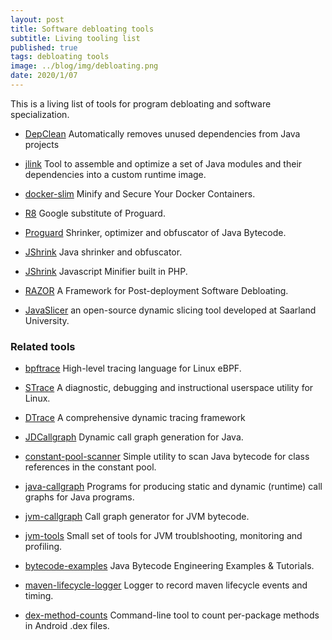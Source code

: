 ```yaml
---
layout: post
title: Software debloating tools
subtitle: Living tooling list
published: true
tags: debloating tools
image: ../blog/img/debloating.png   
date: 2020/1/07
---
```


This is a living list of tools for program debloating and software specialization. 

- <a href="https://github.com/castor-software/depclean"><i class="fa fa-github fa-2x"></i></a> [DepClean](https://castor-software.github.io/depclean) Automatically removes unused dependencies from Java projects

- <a href="https://github.com/apache/maven-jlink-plugin"><i class="fa fa-github fa-2x"></i></a> [jlink](https://www.baeldung.com/jlink) Tool to assemble and optimize a set of Java modules and their dependencies into a custom runtime image. 

- <a href="https://github.com/docker-slim/docker-slim"><i class="fa fa-github fa-2x"></i></a> [docker-slim](https://dockersl.im/) Minify and Secure Your Docker Containers. 

- <a href="git clone https://r8.googlesource.com/r8"><i class="fa fa-github fa-2x"></i></a> [R8](https://r8.googlesource.com/r8) Google substitute of Proguard.

- <a href="https://github.com/Guardsquare/proguard"><i class="fa fa-github fa-2x"></i></a> [Proguard](https://www.guardsquare.com/en/products/proguard)  Shrinker, optimizer and obfuscator of Java Bytecode.

- <a href="http://www.e-t.com/jshrink.html"><i class="fa fa-github fa-2x"></i></a> [JShrink](http://www.e-t.com/jshrink.html)  Java shrinker and obfuscator.

- <a href="https://github.com/tedious/JShrink"><i class="fa fa-github fa-2x"></i></a> [JShrink](https://github.com/tedious/JShrink) Javascript Minifier built in PHP.

- <a href="https://github.com/cxreet/razor"><i class="fa fa-github fa-2x"></i></a> [RAZOR](https://github.com/cxreet/razor) A Framework for Post-deployment Software Debloating.

- <a href="https://github.com/jon-bell/javaslicer"><i class="fa fa-github fa-2x"></i></a> [JavaSlicer](https://github.com/jon-bell/javaslicer) an open-source dynamic slicing tool developed at Saarland University.


### Related tools

- <a href="https://github.com/iovisor/bpftrace"><i class="fa fa-github fa-2x"></i></a> [bpftrace](https://github.com/iovisor/bpftrace)  High-level tracing language for Linux eBPF.

- <a href="https://github.com/strace/strace"><i class="fa fa-github fa-2x"></i></a> [STrace](https://strace.io/)  A diagnostic, debugging and instructional userspace utility for Linux.

- <a href="http://www.brendangregg.com/dtrace.html"><i class="fa fa-github fa-2x"></i></a> [DTrace](http://dtrace.org/guide/preface.html#preface) A comprehensive dynamic tracing framework

- <a href="https://github.com/dkarv/jdcallgraph"><i class="fa fa-github fa-2x"></i></a> [JDCallgraph](https://github.com/dkarv/jdcallgraph) Dynamic call graph generation for Java. 

- <a href="https://github.com/jenkinsci/constant-pool-scanner"><i class="fa fa-github fa-2x"></i></a> [constant-pool-scanner](https://github.com/jenkinsci/constant-pool-scanner) Simple utility to scan Java bytecode for class references in the constant pool.

- <a href="https://github.com/gousiosg/java-callgraph"><i class="fa fa-github fa-2x"></i></a> [java-callgraph](https://github.com/gousiosg/java-callgraph) Programs for producing static and dynamic (runtime) call graphs for Java programs.

- <a href="https://github.com/axt/jvm-callgraph"><i class="fa fa-github fa-2x"></i></a> [jvm-callgraph](https://github.com/axt/jvm-callgraph) Call graph generator for JVM bytecode.

- <a href="https://github.com/aragozin/jvm-tools"><i class="fa fa-github fa-2x"></i></a> [jvm-tools](https://github.com/aragozin/jvm-tools) Small set of tools for JVM troublshooting, monitoring and profiling. 

- <a href="https://github.com/jon-bell/bytecode-examples"><i class="fa fa-github fa-2x"></i></a> [bytecode-examples](https://github.com/jon-bell/bytecode-examples) Java Bytecode Engineering Examples & Tutorials.

- <a href="https://github.com/jon-bell/maven-lifecycle-logger"><i class="fa fa-github fa-2x"></i></a> [maven-lifecycle-logger](https://github.com/jon-bell/maven-lifecycle-logger) Logger to record maven lifecycle events and timing.

- <a href="https://github.com/mihaip/dex-method-counts"><i class="fa fa-github fa-2x"></i></a> [dex-method-counts](https://github.com/mihaip/dex-method-counts) Command-line tool to count per-package methods in Android .dex files.































